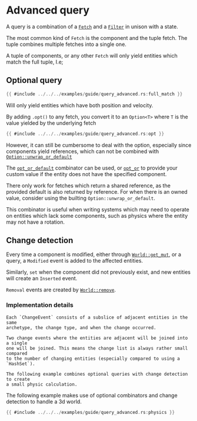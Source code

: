 # Advanced query

A query is a combination of a
[`Fetch`](https://docs.rs/flax/latest/flax/traits.Fetch) and a
[`Filter`](https://docs.rs/flax/latest/flax/traits.Filter) in unison with a state.

The most common kind of `Fetch` is the component and the tuple fetch. The tuple
combines multiple fetches into a single one.

A tuple of components, or any other `Fetch` will only yield entities which match
the full tuple, I.e;

## Optional query

```rust
{{ #include ../../../examples/guide/query_advanced.rs:full_match }}
```

Will only yield entities which have both position and velocity.

By adding `.opt()` to any fetch, you convert it to an `Option<T>` where `T` is
the value yielded by the underlying fetch

```rust
{{ #include ../../../examples/guide/query_advanced.rs:opt }}
```

However, it can still be cumbersome to deal with the option, especially since
components yield references, which can not be combined with
[`Option::unwrap_or_default`](https://doc.rust-lang.org/std/option/enum.Option.html#method.unwrap_or_default)

The [`opt_or_default`](https://docs.rs/flax/latest/flax/trait.FetchExt.html#method.opt_or_default) combinator can be used, or [`opt_or`](https://docs.rs/flax/latest/flax/trait.FetchExt.html#method.opt_or) to provide your custom value if the entity does not have the specified component.

There only work for fetches which return a shared reference, as the provided
default is also returned by reference. For when there is an owned value, consider using the builting `Option::unwrap_or_default`.

This combinator is useful when writing systems which may need to operate on entities which lack some components, such as physics where the entity may not have a rotation.

## Change detection

Every time a component is modified, either through [`World::get_mut`](https://docs.rs/flax/latest/flax/struct.World#method.get_mut), or a query, a `Modified` event is added to the affected entities.

Similarly, `set` when the component did not previously exist, and new entities will create an `Inserted` event.

`Removal` events are created by
[`World::remove`](https://docs.rs/flax/latest/flax/struct.World#method.remove).

### Implementation details
    Each `ChangeEvent` consists of a subslice of adjacent entities in the same
    archetype, the change type, and when the change occurred.

    Two change events where the entities are adjacent will be joined into a single
    one will be joined. This means the change list is always rather small compared
    to the number of changing entities (especially compared to using a `HashSet`).

    The following example combines optional queries with change detection to create
    a small physic calculation.

The following example makes use of optional combinators and change detection to
handle a 3d world.

```rust
{{ #include ../../../examples/guide/query_advanced.rs:physics }}
```
